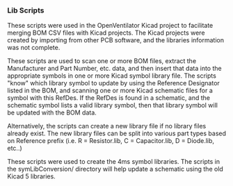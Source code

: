 ### Lib Scripts ###

These scripts were used in the OpenVentilator Kicad project to facilitate
merging BOM CSV files with Kicad projects. The Kicad projects were created by
importing from other PCB software, and the libraries information was not
complete.

These scripts are used to scan one or more BOM files, extract the Manufacturer
and Part Number, etc. data, and then insert that data into the appropriate
symbols in one or more Kicad symbol library file. The scripts "know" which
library symbol to update by using the Reference Designator listed in the BOM,
and scanning one or more Kicad schematic files for a symbol with this RefDes.
If the RefDes is found in a schematic, and the schematic symbol lists a valid
library symbol, then that library symbol will be updated with the BOM data.

Alternatively, the scripts can create a new library file if no library files
already exist. The new library files can be split into various part types based
on Reference prefix (i.e. R = Resistor.lib, C = Capacitor.lib, D = Diode.lib,
etc..)

These scripts were used to create the 4ms symbol libraries.  The scripts in
the symLibConversion/ directory will help update a schematic using the old
Kicad 5 libraries.
